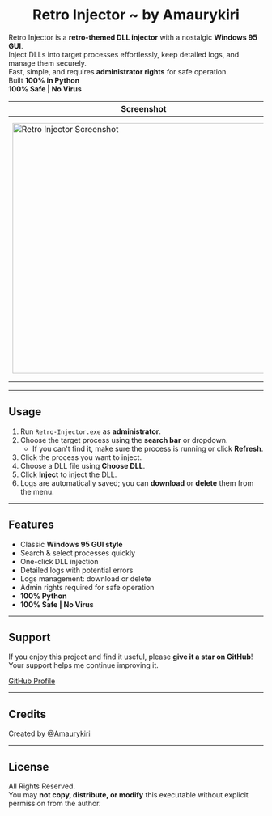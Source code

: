 # <div align="center">Retro Injector ~ by Amaurykiri</div>

Retro Injector is a **retro-themed DLL injector** with a nostalgic **Windows 95 GUI**.  
Inject DLLs into target processes effortlessly, keep detailed logs, and manage them securely.  
Fast, simple, and requires **administrator rights** for safe operation.  
Built **100% in Python**  
**100% Safe | No Virus**

| Screenshot | Logo |
|------------|------|
| <img width="518" height="495" alt="Retro Injector Screenshot" src="https://github.com/user-attachments/assets/7ca2c640-1521-433b-98e0-3b7294f3b5a1" /> | <img width="518" height="518" alt="Retro-Injector Logo" src="https://github.com/user-attachments/assets/c65a4adf-5eae-4f6e-8964-c73cea0b6024" /> |

---

## Usage

1. Run `Retro-Injector.exe` as **administrator**.  
2. Choose the target process using the **search bar** or dropdown.  
   - If you can't find it, make sure the process is running or click **Refresh**.  
3. Click the process you want to inject.  
4. Choose a DLL file using **Choose DLL**.  
5. Click **Inject** to inject the DLL.  
6. Logs are automatically saved; you can **download** or **delete** them from the menu.

---

## Features

- Classic **Windows 95 GUI style**  
- Search & select processes quickly  
- One-click DLL injection  
- Detailed logs with potential errors  
- Logs management: download or delete  
- Admin rights required for safe operation  
- **100% Python**  
- **100% Safe | No Virus**

---

## Support

If you enjoy this project and find it useful, please **give it a star on GitHub**!  
Your support helps me continue improving it.  

[GitHub Profile](https://github.com/Amaurykiri)

---

## Credits

Created by [@Amaurykiri](https://github.com/Amaurykiri)  

---

## License

All Rights Reserved.  
You may **not copy, distribute, or modify** this executable without explicit permission from the author.
